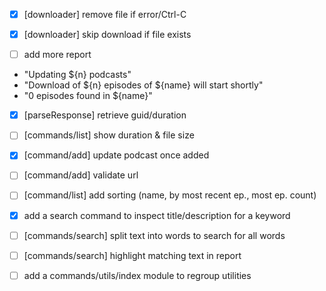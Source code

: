 * [x] [downloader] remove file if error/Ctrl-C
* [x] [downloader] skip download if file exists

* [ ] add more report
 - "Updating ${n} podcasts"
 - "Download of ${n} episodes of ${name} will start shortly"
 - "0 episodes found in ${name}"

* [x] [parseResponse] retrieve guid/duration
* [ ] [commands/list] show duration & file size

* [x] [command/add] update podcast once added
* [ ] [command/add] validate url

* [ ] [command/list] add sorting (name, by most recent ep., most ep. count)

* [x] add a search command to inspect title/description for a keyword
* [ ] [commands/search] split text into words to search for all words
* [ ] [commands/search] highlight matching text in report
* [ ] add a commands/utils/index module to regroup utilities
